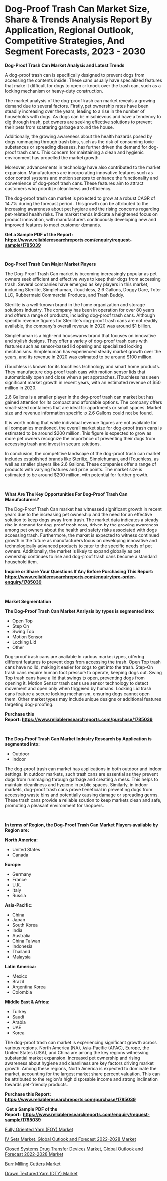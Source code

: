 <p><h1>Dog-Proof Trash Can Market Size, Share & Trends Analysis Report By Application, Regional Outlook, Competitive Strategies, And Segment Forecasts, 2023 - 2030</h1></p><p><strong>Dog-Proof Trash Can Market Analysis and Latest Trends</strong></p>
<p><p>A dog-proof trash can is specifically designed to prevent dogs from accessing the contents inside. These cans usually have specialized features that make it difficult for dogs to open or knock over the trash can, such as a locking mechanism or heavy-duty construction.</p><p>The market analysis of the dog-proof trash can market reveals a growing demand due to several factors. Firstly, pet ownership rates have been steadily increasing over the years, leading to a rise in the number of households with dogs. As dogs can be mischievous and have a tendency to dig through trash, pet owners are seeking effective solutions to prevent their pets from scattering garbage around the house.</p><p>Additionally, the growing awareness about the health hazards posed by dogs rummaging through trash bins, such as the risk of consuming toxic substances or spreading diseases, has further driven the demand for dog-proof trash cans. This concern for maintaining a clean and hygienic environment has propelled the market growth.</p><p>Moreover, advancements in technology have also contributed to the market expansion. Manufacturers are incorporating innovative features such as odor control systems and motion sensors to enhance the functionality and convenience of dog-proof trash cans. These features aim to attract customers who prioritize cleanliness and efficiency.</p><p>The dog-proof trash can market is projected to grow at a robust CAGR of 14.7% during the forecast period. This growth can be attributed to the increasing awareness about pet hygiene and the rising concerns regarding pet-related health risks. The market trends indicate a heightened focus on product innovation, with manufacturers continuously developing new and improved features to meet customer demands.</p></p>
<p><strong>Get a Sample PDF of the Report:&nbsp; <a href="https://www.reliableresearchreports.com/enquiry/request-sample/1785039">https://www.reliableresearchreports.com/enquiry/request-sample/1785039</a></strong></p>
<p>&nbsp;</p>
<p><strong>Dog-Proof Trash Can Major Market Players</strong></p>
<p><p>The Dog-Proof Trash Can market is becoming increasingly popular as pet owners seek efficient and effective ways to keep their dogs from accessing trash. Several companies have emerged as key players in this market, including Sterilite, Simplehuman, iTouchless, 2.6 Gallons, Doggy Dare, Toter LLC, Rubbermaid Commercial Products, and Trash Buddy. </p><p>Sterilite is a well-known brand in the home organization and storage solutions industry. The company has been in operation for over 80 years and offers a range of products, including dog-proof trash cans. Although specific revenue figures for Sterilite's dog-proof trash cans are not readily available, the company's overall revenue in 2020 was around $1 billion.</p><p>Simplehuman is a high-end housewares brand that focuses on innovative and stylish designs. They offer a variety of dog-proof trash cans with features such as sensor-based lid opening and specialized locking mechanisms. Simplehuman has experienced steady market growth over the years, and its revenue in 2020 was estimated to be around $100 million.</p><p>iTouchless is known for its touchless technology and smart home products. They manufacture dog-proof trash cans with motion sensor lids that automatically open and close when a pet approaches. iTouchless has seen significant market growth in recent years, with an estimated revenue of $50 million in 2020.</p><p>2.6 Gallons is a smaller player in the dog-proof trash can market but has gained attention for its compact and affordable options. The company offers small-sized containers that are ideal for apartments or small spaces. Market size and revenue information specific to 2.6 Gallons could not be found.</p><p>It is worth noting that while individual revenue figures are not available for all companies mentioned, the overall market size for dog-proof trash cans is estimated to be around $200 million. This figure is expected to grow as more pet owners recognize the importance of preventing their dogs from accessing trash and invest in secure solutions.</p><p>In conclusion, the competitive landscape of the dog-proof trash can market includes established brands like Sterilite, Simplehuman, and iTouchless, as well as smaller players like 2.6 Gallons. These companies offer a range of products with varying features and price points. The market size is estimated to be around $200 million, with potential for further growth.</p></p>
<p>&nbsp;</p>
<p><strong>What Are The Key Opportunities For Dog-Proof Trash Can Manufacturers?</strong></p>
<p><p>The Dog-Proof Trash Can market has witnessed significant growth in recent years due to the increasing pet ownership and the need for an effective solution to keep dogs away from trash. The market data indicates a steady rise in demand for dog-proof trash cans, driven by the growing awareness among pet owners about the health and safety risks associated with dogs accessing trash. Furthermore, the market is expected to witness continued growth in the future as manufacturers focus on developing innovative and technologically advanced products to cater to the specific needs of pet owners. Additionally, the market is likely to expand globally as pet ownership continues to rise and dog-proof trash cans become a standard household item.</p></p>
<p><strong>Inquire or Share Your Questions If Any Before Purchasing This Report: <a href="https://www.reliableresearchreports.com/enquiry/pre-order-enquiry/1785039">https://www.reliableresearchreports.com/enquiry/pre-order-enquiry/1785039</a></strong></p>
<p>&nbsp;</p>
<p><strong>Market Segmentation</strong></p>
<p><strong>The Dog-Proof Trash Can Market Analysis by types is segmented into:</strong></p>
<p><ul><li>Open Top</li><li>Step On</li><li>Swing Top</li><li>Motion Sensor</li><li>Locking Lid</li><li>Other</li></ul></p>
<p><p>Dog-proof trash cans are available in various market types, offering different features to prevent dogs from accessing the trash. Open Top trash cans have no lid, making it easier for dogs to get into the trash. Step-On trash cans require human foot pressure to operate, keeping dogs out. Swing Top trash cans have a lid that swings to open, preventing dogs from opening it. Motion Sensor trash cans use sensor technology to detect movement and open only when triggered by humans. Locking Lid trash cans feature a secure locking mechanism, ensuring dogs cannot open them. Other market types may include unique designs or additional features targeting dog-proofing.</p></p>
<p><strong>Purchase this Report:&nbsp;<a href="https://www.reliableresearchreports.com/purchase/1785039">https://www.reliableresearchreports.com/purchase/1785039</a></strong></p>
<p>&nbsp;</p>
<p><strong>The Dog-Proof Trash Can Market Industry Research by Application is segmented into:</strong></p>
<p><ul><li>Outdoor</li><li>Indoor</li></ul></p>
<p><p>The dog-proof trash can market has applications in both outdoor and indoor settings. In outdoor markets, such trash cans are essential as they prevent dogs from rummaging through garbage and creating a mess. This helps to maintain cleanliness and hygiene in public spaces. Similarly, in indoor markets, dog-proof trash cans prove beneficial in preventing dogs from accessing waste bins and potentially causing damage or spreading germs. These trash cans provide a reliable solution to keep markets clean and safe, promoting a pleasant environment for shoppers.</p></p>
<p>&nbsp;</p>
<p><strong>In terms of Region, the Dog-Proof Trash Can Market Players available by Region are:</strong></p>
<p>
    <p> <strong> North America: </strong>
        <ul>
            <li>United States</li>
            <li>Canada</li>
        </ul>
        </p> 
    <p> <strong> Europe: </strong>
        <ul>
            <li>Germany</li>
            <li>France</li>
            <li>U.K.</li>
            <li>Italy</li>
            <li>Russia</li>
        </ul>
        </p> 
    <p> <strong> Asia-Pacific: </strong>
        <ul>
            <li>China</li>
            <li>Japan</li>
            <li>South Korea</li>
            <li>India</li>
            <li>Australia</li>
            <li>China Taiwan</li>
            <li>Indonesia</li>
            <li>Thailand</li>
            <li>Malaysia</li>
        </ul>
        </p> 
    <p> <strong> Latin America: </strong>
        <ul>
            <li>Mexico</li>
            <li>Brazil</li>
            <li>Argentina Korea</li>
            <li>Colombia</li>
        </ul>
        </p> 
    <p> <strong> Middle East & Africa: </strong>
        <ul>
            <li>Turkey</li>
            <li>Saudi</li>
            <li>Arabia</li>
            <li>UAE</li>
            <li>Korea</li>
        </ul>
    </p>
    </p>
<p><p>The dog-proof trash can market is experiencing significant growth across various regions. North America (NA), Asia-Pacific (APAC), Europe, the United States (USA), and China are among the key regions witnessing substantial market expansion. Increased pet ownership and rising awareness about hygiene and cleanliness are key factors driving market growth. Among these regions, North America is expected to dominate the market, accounting for the largest market share percent valuation. This can be attributed to the region's high disposable income and strong inclination towards pet-friendly products.</p></p>
<p><strong>Purchase this Report: <a href="https://www.reliableresearchreports.com/purchase/1785039">https://www.reliableresearchreports.com/purchase/1785039</a></strong></p>
<p>&nbsp;<strong>Get a Sample PDF of the Report:&nbsp;&nbsp;<a href="https://www.reliableresearchreports.com/enquiry/request-sample/1785039">https://www.reliableresearchreports.com/enquiry/request-sample/1785039</a></strong></p>
<p><strong></strong></p>
<p><p><a href="https://www.linkedin.com/pulse/fully-oriented-yarn-foy-market-share-amp-new-trends-analysis/">Fully Oriented Yarn (FOY) Market</a></p><p><a href="https://medium.com/@nolalockman2023/iv-sets-market-global-outlook-and-forecast-2022-2028-market-focuses-on-market-share-size-and-faf41aece335">IV Sets Market, Global Outlook and Forecast 2022-2028 Market</a></p><p><a href="https://medium.com/@mikemonahan1944/decoding-closed-systems-drug-transfer-devices-market-global-outlook-and-forecast-2022-2028-market-2300778e6b95">Closed Systems Drug Transfer Devices Market, Global Outlook and Forecast 2022-2028 Market</a></p><p><a href="https://github.com/rahu1503/Market-Research-Report-List-1/blob/main/burr-milling-cutters-market.md">Burr Milling Cutters Market</a></p><p><a href="https://www.linkedin.com/pulse/drawn-textured-yarn-dty-market-insights-players-forecast/">Drawn Textured Yarn (DTY) Market</a></p></p>